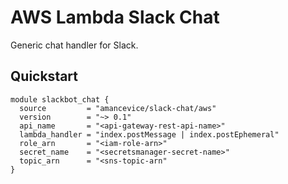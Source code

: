 # AWS Lambda Slack Chat

Generic chat handler for Slack.

## Quickstart

```hcl
module slackbot_chat {
  source         = "amancevice/slack-chat/aws"
  version        = "~> 0.1"
  api_name       = "<api-gateway-rest-api-name>"
  lambda_handler = "index.postMessage | index.postEphemeral"
  role_arn       = "<iam-role-arn>"
  secret_name    = "<secretsmanager-secret-name>"
  topic_arn      = "<sns-topic-arn"
}
```
